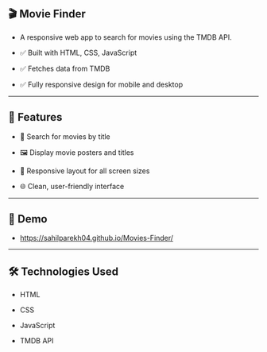 ## 🎬 Movie Finder

- A responsive web app to search for movies using the TMDB API.

- ✅ Built with HTML, CSS, JavaScript
- ✅ Fetches data from TMDB
- ✅ Fully responsive design for mobile and desktop

---

## 🚀 Features

- 🔎 Search for movies by title

- 🖼️ Display movie posters and titles

- 📱 Responsive layout for all screen sizes

- 🌐 Clean, user-friendly interface

---

## 🌟 Demo

- https://sahilparekh04.github.io/Movies-Finder/

---

## 🛠️ Technologies Used

- HTML

- CSS

- JavaScript

- TMDB API
